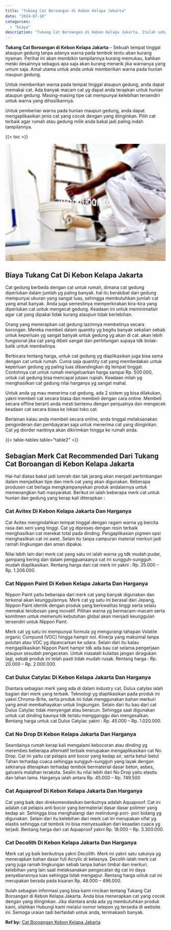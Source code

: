 ```yaml
---
title: "Tukang Cat Boroangan di Kebon Kelapa Jakarta"
date: "2024-07-18"
categories: 
  - "biaya"
description: "Tukang Cat Boroangan di Kebon Kelapa Jakarta. Itulah sebagian informasi yang bisa kami rincikan tentang Tukang Cat Boroangan di Kebon Kelapa Jakarta. Anda bi..."
---
```


**Tukang Cat Boroangan di Kebon Kelapa Jakarta** – Sebuah tempat tinggal ataupun gedung tanpa adanya warna pada tembok tentu akan kurang nyaman. Perihal ini akan membikin tampilannya kurang memukau, bahkan meski desainnya sebagus apa saja akan kurang menarik jika warnanya yang umum saja. Amat utama untuk anda untuk memberikan warna pada hunian maupun gedung.

Untuk memberikan warna pada tempat tinggal ataupun gedung, anda dapat memakai cat. Ada banyak macam cat yg dapat anda terapkan untuk hunian ataupun gedung. Masing-masing tipe cat mempunyai kelebihan tersendiri untuk warna yang dihasilkannya.

Untuk pemberian warna pada hunian maupun gedung, anda dapat mengaplikasikan jenis cat yang cocok dengan yang diinginkan. Pilih cat terbaik agar rumah atau gedung milik anda bakal jadi paling indah tampilannya.

{{< toc >}}

![Tukang Cat Boroangan di Kebon Kelapa Jakarta](/images/jasa-cat-murah33.png)

## Biaya Tukang Cat Di Kebon Kelapa Jakarta

Cat gedung berbeda dengan cat untuk rumah, dimana cat gedung diperlukan dalam jumlah yg paling banyak. hal itu berakibat dari gedung mempunyai ukuran yang sangat luas, sehingga membutuhkan jumlah cat yang amat banyak. Anda juga semestinya memperkirakan kira-kira yang diperlukan cat untuk mengecat gedung. Keadaan ini untuk meminimalisir agar cat yang dipakai tidak kurang ataupun tidak berlebihan.

Orang yang menerapkan cat gedung lazimnya membelinya secara borongan. Mereka membeli dalam quantity yg begitu banyak sekalian sebab untuk keperluan yg sangat banyak untuk gedung yg akan di cat. akan lebih fungsional jika cat yang dibeli sangat dari perhitungan supaya tdk bolak-balik untuk membelinya.

Berbicara tentang harga, untuk cat gedung yg diaplikasikan juga bisa sama dengan cat untuk rumah. Cuma saja quantity cat yang membedakan untuk keperluan gedung yg paling luas dibandingkan dg tempat tinggal. Contohnya cat untuk rumah mengeluarkan harga sampai Rp. 500.000, untuk cat gedung bisa mencapai jutaan rupiah. Keadaan inilah yg menghasilkan cat gedung nilai harganya yg sangat mahal.

Untuk anda yg mau menerima cat gedung, ada 2 sistem yg bisa dilakukan, yakni membeli cat secara biasa dan membeli dengan cara online. Membeli secara offline berarti anda mesti bertemu dengan penjualnya dan mengecek keadaan cat secara biasa ke lokasi toko cat.

Berlainan kalau anda membeli secara online, anda tinggal melaksanakan pengorderan dan pembayaran saja untuk menerima cat yang diinginkan. Cat yg diorder nantinya akan dikirimkan hingga ke rumah anda.

{{< table-tables table="table2" >}}

## Sebagian Merk Cat Recommended Dari Tukang Cat Boroangan di Kebon Kelapa Jakarta

Hal-hal diatas bakal jadi lumrah dan tak jarang akan menjadi pertimbangan dalam menjadikan tipe dan merk cat yang akan digunakan. Beberapa produsen cat berlaga mengkampanyekan produk andalannya untuk memenangkan hati masyarakat. Berikut ini ialah beberapa merk cat untuk hunian dan gedung yang kerap kali diterapkan :

### Cat Avitex Di Kebon Kelapa Jakarta Dan Harganya

Cat Avitex mengindahkan tempat tinggal dengan ragam warna yg bercita rasa dan seni yang tinggi. Cat yg diproses dengan resin terbaik menghasilkan cat merekat total pada dinding. Pengaplikasian pigmen opsi menghasilkan cat ini awet. Selain itu tanpa campuran material merkuri jadi ramah lingkungan dan aman dipakai.

Nilai lebih lain dari merk cat yang satu ini ialah warna yg tdk mudah pudar, gampang kering dan dalam pengguanaanya cat ini sungguh-sungguh mudah diaplikasikan. Rentang harga dari cat merk ini yakni : Rp. 25.000 – Rp. 1.206.000.

### Cat Nippon Paint Di Kebon Kelapa Jakarta Dan Harganya

Nippon Paint yaitu beberapa dari merk cat yang banyak digunakan dan terkenal akan keunggulannya. Merk cat yg satu ini berasal dari Jepang, Nippon Paint identik dengan produk yang berkwalitas tinggi serta selalu memakai terobosan yang inovatif. Pilihan warna yg bermacam-macam serta komitmen untuk memenuhi kebutuhan global akan menjadi keunggulan tersendiri untuk Nippon Paint.

Merk cat yg satu ini mempunyai formula yg mengurangi tahapan Volatile organic Compund (VOC) hingga hampir nol. Kinerja yang maksimal tanpa polutan atau VOC yg dipancarkan ke udara. Selain dari itu kalau mengaplikasikan Nippon Paint hampir tdk ada bau cat selama pengerjaan ataupun sesudah pengecetan. Untuk masalah kulaitas jangan diragukan lagi, sebab produk ini telah pasti tidak mudah rusak. Rentang harga : Rp. 20.000 – Rp. 2.000.000.

### Cat Dulux Catylac Di Kebon Kelapa Jakarta Dan Harganya

Diantara sebagian merk yang ada di dalam industry cat, Dulux catylax ialah bagian dari merk yang terbaik. Teknologi yg diaplikasikan pada produk ini yakni Chroma-Brite, serta produk ini tidak menggunakan bahan merkuri yang amat membahayakan untuk lingkungan. Selain dari itu bau dari cat Dulux Catylac tidak menyengat atau beracun. Sehingga saat digunakan untuk cat dinding baunya tdk terlalu mengganggu dan mengesalkan. Bentang harga untuk cat Dulux Catylac yakni : Rp. 45.000 – Rp. 1.020.000.

### Cat No Drop Di Kebon Kelapa Jakarta Dan Harganya

Seandainya rumah kerap kali mengalami kebocoran atau dinding yg merembes beberapa alternatif terbaik merupakan mengaplikasikan cat No Drop. Cat ini yaitu cat pelapis anti bocor yang kedap air, serta betul-betul Tahan terhadap cuaca sehingga sungguh-sungguh yang layak dengan sekiranya diterapkan terhadap tembok bermaterial dasar beton, asbes, galvanis malahan terakota. Sealin itu nilai lebih dari No Drop yaitu elastis dan tahan lama. Harganya ialah antara Rp. 45.000 – Rp. 749.500

### Cat Aquaproof Di Kebon Kelapa Jakarta Dan Harganya

Cat yang baik dan direkomendasikan berikutnya adalah Aquaproof. Cat ini adalah cat pelapis anti bocor yang bermaterial dasar dasar polimer yang kedap air. Sehingga bisa menghalangi dan melindungi pori- pori bidang yg digunakan. Selain dari itu kelebihan dari merk cat ini merupakan sifat yg elastis sehingga cat tembok ini bisa menyesuaikan dari keaadan cuaca yg terjadi. Bentang harga dari cat Aquaproof yakni Rp. 18.000 – Rp. 3.300.000.

### Cat Decolith Di Kebon Kelapa Jakarta Dan Harganya

Merk cat yg baik berikutnya yakni Decolith. Merk ini yakni satu satunya yg menerapkan bahan dasar full Acrylic di kelasnya. Decolih ialah merk cat yang juga ramah lingkungan sebab tanpa bahan timbal dan merkuri. kelebihan yang lain saat melaksanakan pengecatan dg cat ini daya penyebarannya luas sehingga tidak mengapur. Rentang harga untuk cat ini merupakan berada pada kisaran Rp. 48.000 – 496.000.

Itulah sebagian informasi yang bisa kami rincikan tentang Tukang Cat Boroangan di Kebon Kelapa Jakarta. Anda bisa menerapkan cat yang cocok dengan yang diinginkan. Jika diantara anda ada yg membutuhkan produk kami, silahkan Hubungi kami melalui nomor telepon yg tersedia di website ini. Semoga uraian tadi berfaidah untuk anda, terimakasih banyak.

**Ref by:** [Cat Boroangan Kebon Kelapa Jakarta](https://id.wikipedia.org/wiki/Cat)
